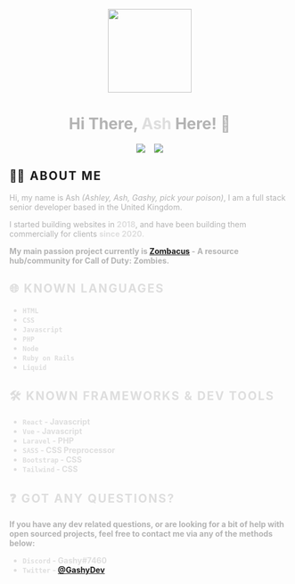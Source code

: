 <p align="center">
		<img src="https://avatars.githubusercontent.com/u/34476863?v=4" width="150"/>
</p>

<h1 align="center" style="color: #b3b3b3">Hi There, <strong style="color: #dedede">Ash</strong> Here! 🍻</h1>
<p align="center" style="display: flex; gap: 1rem; justify-content: center;">
		<img src="https://wakatime.com/badge/user/435d5c32-9fc9-4e00-a696-70a0fcf0003e.svg"/>
		<img src="https://img.shields.io/github/followers/GashyDev?style=social"/>
</p>


<h2 style="letter-spacing: 0.1em;"><strong>👨‍🔬 ABOUT ME</strong></h2>
<p style="color: #b3b3b3">Hi, my name is Ash <em>(Ashley, Ash, Gashy, pick your poison)</em>, I am a full stack senior developer based in the United Kingdom.</p>

<p style="color: #b3b3b3">I started building websites in <strong style="color: #dedede">2018</strong>, and have been building them commercially for clients <strong style="color: #dedede">since 2020<strong>.</p>

<p style="color: #b3b3b3">My main passion project currently is <strong><a href="https://www.zombacus.com/">Zombacus</a></strong> - A resource hub/community for Call of Duty: Zombies.</p>

<h2 style="letter-spacing: 0.1em;"><strong>🌐 KNOWN LANGUAGES</strong></h2>
<ul>
	<li><code>HTML</code></li>
	<li><code>CSS</code></li>
	<li><code>Javascript</code></li>
	<li><code>PHP</code></li>
	<li><code>Node</code></li>
	<li><code>Ruby on Rails</code></li>
	<li><code>Liquid</code></li>
</ul>

<h2 style="letter-spacing: 0.1em;"><strong>🛠️ KNOWN FRAMEWORKS & DEV TOOLS</strong></h2>
<ul>
	<li><code>React</code> - Javascript</li>
	<li><code>Vue</code> - Javascript</li>
	<li><code>Laravel</code> - PHP</li>
	<li><code>SASS</code> - CSS Preprocessor</li>
	<li><code>Bootstrap</code> - CSS</li>
	<li><code>Tailwind</code> - CSS</li>
</ul>

<h2 style="letter-spacing: 0.1em;"><strong>❓ GOT ANY QUESTIONS?</strong></h2>
<p style="color: #b3b3b3">If you have any dev related questions, or are looking for a bit of help with open sourced projects, feel free to contact me via any of the methods below:</p>
<ul>
	<li><code>Discord</code> - Gashy#7460</li>
	<li><code>Twitter</code> - <a href="https://twitter.com/GashyDev" target="_blank">@GashyDev</a></li>
</ul>
